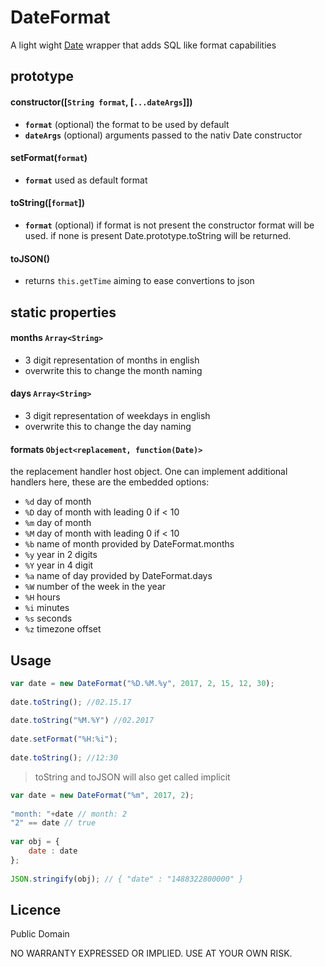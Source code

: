 # DateFormat

A light wight [Date](https://developer.mozilla.org/en-US/docs/Web/JavaScript/Reference/Global_Objects/Date) wrapper that adds SQL like format capabilities


## prototype

#### constructor([`String format`, [`...dateArgs`]])

- **`format`** (optional) the format to be used by default
- **`dateArgs`** (optional) arguments passed to the nativ Date constructor

#### setFormat(`format`)
  
- **`format`** used as default format
		
#### toString([`format`])
- **`format`** (optional) if format is not present the constructor format will be used. if none is present Date.prototype.toString will be returned.
   
#### toJSON()
- returns `this.getTime` aiming to ease convertions to json
		
## static properties
#### months `Array<String>`
- 3 digit representation of months in english 
- overwrite this to change the month naming
		
#### days `Array<String>`
- 3 digit representation of weekdays in english
- overwrite this to change the day naming

#### formats `Object<replacement, function(Date)>`
the replacement handler host object. One can implement additional handlers here, these are the embedded options:

- `%d` day of month
- `%D` day of month with leading 0 if < 10
- `%m` day of month
- `%M` day of month with leading 0 if < 10
- `%b` name of month provided by DateFormat.months
- `%y` year in 2 digits
- `%Y` year in 4 digit 
- `%a` name of day provided by DateFormat.days
- `%W` number of the week in the year
- `%H` hours
- `%i` minutes
- `%s` seconds
- `%z` timezone offset
		
## Usage

```javascript
var date = new DateFormat("%D.%M.%y", 2017, 2, 15, 12, 30);
		
date.toString(); //02.15.17
		
date.toString("%M.%Y") //02.2017
		
date.setFormat("%H:%i");
		
date.toString(); //12:30
```

> toString and toJSON will also get called implicit

```javascript
var date = new DateFormat("%m", 2017, 2);
		
"month: "+date // month: 2
"2" == date // true
		
var obj = {
	date : date
};
		
JSON.stringify(obj); // { "date" : "1488322800000" }
```


## Licence

Public Domain

NO WARRANTY EXPRESSED OR IMPLIED. USE AT YOUR OWN RISK.

